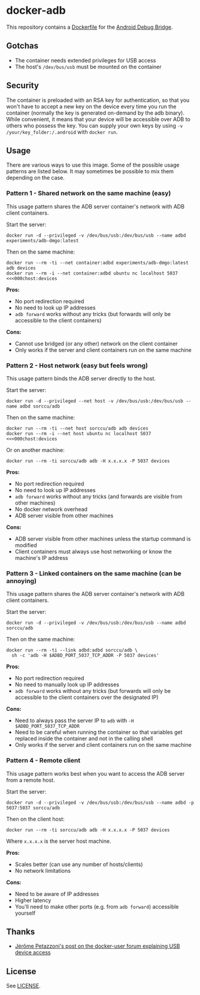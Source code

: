 # docker-adb

This repository contains a [Dockerfile](https://www.docker.io/) for the [Android Debug Bridge](http://developer.android.com/tools/help/adb.html).

## Gotchas

* The container needs extended privileges for USB access
* The host's `/dev/bus/usb` must be mounted on the container

## Security

The container is preloaded with an RSA key for authentication, so that you won't have to accept a new key on the device every time you run the container (normally the key is generated on-demand by the adb binary). While convenient, it means that your device will be accessible over ADB to others who possess the key. You can supply your own keys by using `-v /your/key_folder:/.android` with `docker run`.

## Usage

There are various ways to use this image. Some of the possible usage patterns are listed below. It may sometimes be possible to mix them depending on the case.

### Pattern 1 - Shared network on the same machine (easy)

This usage pattern shares the ADB server container's network with ADB client containers.

Start the server:

```
docker run -d --privileged -v /dev/bus/usb:/dev/bus/usb --name adbd experiments/adb-dmgo:latest
```

Then on the same machine:

```
docker run --rm -ti --net container:adbd experiments/adb-dmgo:latest adb devices
docker run --rm -i --net container:adbd ubuntu nc localhost 5037 <<<000chost:devices
```

**Pros:**

* No port redirection required
* No need to look up IP addresses
* `adb forward` works without any tricks (but forwards will only be accessible to the client containers)

**Cons:**

* Cannot use bridged (or any other) network on the client container
* Only works if the server and client containers run on the same machine

### Pattern 2 - Host network (easy but feels wrong)

This usage pattern binds the ADB server directly to the host.

Start the server:

```
docker run -d --privileged --net host -v /dev/bus/usb:/dev/bus/usb --name adbd sorccu/adb
```

Then on the same machine:

```
docker run --rm -ti --net host sorccu/adb adb devices
docker run --rm -i --net host ubuntu nc localhost 5037 <<<000chost:devices
```

Or on another machine:

```
docker run --rm -ti sorccu/adb adb -H x.x.x.x -P 5037 devices
```

**Pros:**

* No port redirection required
* No need to look up IP addresses
* `adb forward` works without any tricks (and forwards are visible from other machines)
* No docker network overhead
* ADB server visible from other machines

**Cons:**

* ADB server visible from other machines unless the startup command is modified
* Client containers must always use host networking or know the machine's IP address

### Pattern 3 - Linked containers on the same machine (can be annoying)

This usage pattern shares the ADB server container's network with ADB client containers.

Start the server:

```
docker run -d --privileged -v /dev/bus/usb:/dev/bus/usb --name adbd sorccu/adb
```

Then on the same machine:

```
docker run --rm -ti --link adbd:adbd sorccu/adb \
  sh -c 'adb -H $ADBD_PORT_5037_TCP_ADDR -P 5037 devices'
```

**Pros:**

* No port redirection required
* No need to manually look up IP addresses
* `adb forward` works without any tricks (but forwards will only be accessible to the client containers over the designated IP)

**Cons:**

* Need to always pass the server IP to `adb` with `-H $ADBD_PORT_5037_TCP_ADDR`
* Need to be careful when running the container so that variables get replaced inside the container and not in the calling shell
* Only works if the server and client containers run on the same machine

### Pattern 4 - Remote client

This usage pattern works best when you want to access the ADB server from a remote host.

Start the server:

```
docker run -d --privileged -v /dev/bus/usb:/dev/bus/usb --name adbd -p 5037:5037 sorccu/adb
```

Then on the client host:

```
docker run --rm -ti sorccu/adb adb -H x.x.x.x -P 5037 devices
```

Where `x.x.x.x` is the server host machine.

**Pros:**

* Scales better (can use any number of hosts/clients)
* No network limitations

**Cons:**

* Need to be aware of IP addresses
* Higher latency
* You'll need to make other ports (e.g. from `adb forward`) accessible yourself

## Thanks

* [Jérôme Petazzoni's post on the docker-user forum explaining USB device access](https://groups.google.com/d/msg/docker-user/UsekCwA1CSI/RtgmyJOsRtIJ)

## License

See [LICENSE](LICENSE).
